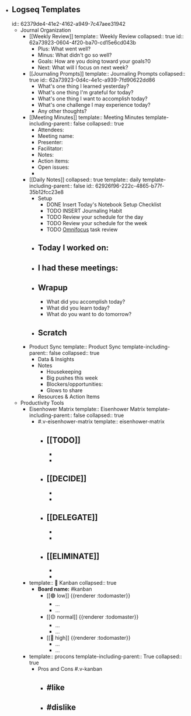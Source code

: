 - ## Logseq Templates
  id:: 62379de4-41e2-4162-a949-7c47aee31942
	- Journal Organization
		- [[Weekly Review]]
		  template:: Weekly Review
		  collapsed:: true
		  id:: 62a73923-0604-4f20-ba70-cd15e6cd043b
			- Plus: What went well?
			- Minus: What didn't go so well?
			- Goals: How are you doing toward your goals?0
			- Next: What will I focus on next week?
		- [[Journaling Prompts]]
		  template:: Journaling Prompts
		  collapsed:: true
		  id:: 62a73923-0d4c-4e1c-a939-7fd90622dd86
			- What's one thing I learned yesterday?
			- What's one thing I'm grateful for today?
			- What's one thing I want to accomplish today?
			- What's one challenge I may experience today?
			- Any other thoughts?
		- [[Meeting Minutes]]
		  template:: Meeting Minutes
		  template-including-parent:: false
		  collapsed:: true
			- Attendees:
			- Meeting name:
			- Presenter:
			- Facilitator:
			- Notes:
			- Action items:
			- Open issues:
			-
		- [[Daily Notes]]
		  collapsed:: true
		  template:: daily
		  template-including-parent:: false
		  id:: 62926f96-222c-4865-b77f-35b12fcc23e8
			- Setup
				- DONE Insert Today's Notebook Setup Checklist
				- TODO INSERT Journaling Habit
				- TODO Review your schedule for the day
				- TODO Review your schedule for the week
				- TODO [Omnifocus](omnifocus://) task review
			- ## Today I worked on:
			- ## I had these meetings:
			- ## Wrapup
				- What did you accomplish today?
				- What did you learn today?
				- What do you want to do tomorrow?
			- ## Scratch
		- Product Sync
		  template:: Product Sync
		  template-including-parent:: false
		  collapsed:: true
			- Data & Insights
			- Notes
				- Housekeeping
				- Big pushes this week
				- Blockers/opportunities:
				- Glows to share
			- Resources & Action Items
	- Productivity Tools
		- Eisenhower Matrix
		  template:: Eisenhower Matrix
		  template-including-parent:: false
		  collapsed:: true
			- #.v-eisenhower-matrix
			  template:: eisenhower-matrix
				- [[TODO]]
					-
					-
					-
				- [[DECIDE]]
					-
					-
					-
				- [[DELEGATE]]
					-
					-
					-
				- [[ELIMINATE]]
					-
					-
					-
		- template:: 🚥 Kanban
		  collapsed:: true
			- **Board name:** #kanban
				- [[🟢 low]]
				  			{{renderer :todomaster}}
					- ...
					- ...
				- [[🟡 normal]]
				  			{{renderer :todomaster}}
					- ...
					- ...
				- [[🔴 high]]
				  			{{renderer :todomaster}}
					- ...
					- ...
		- template:: procons
		  template-including-parent:: True
		  collapsed:: true
			- Pros and Cons #.v-kanban
				- #like
					-
				- #dislike
					-